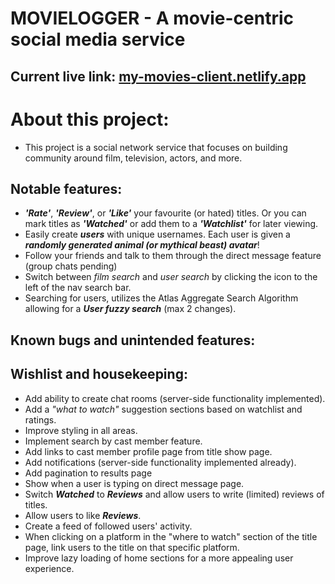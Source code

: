 # MOVIELOGGER - A movie-centric social media service

## Current live link: [my-movies-client.netlify.app](https://my-movies-client.netlify.app)

# About this project:
- This project is a social network service that focuses on building community around film, television, actors, and more. 


## Notable features: 
- ***'Rate'***, ***'Review'***, or ***'Like'*** your favourite (or hated) titles. Or you can mark titles as ***'Watched'*** or add them to a ***'Watchlist'*** for later viewing. 
- Easily create ***users*** with unique usernames. Each user is given a ***randomly generated animal (or mythical beast) avatar***! 
- Follow your friends and talk to them through the direct message feature (group chats pending)
- Switch between *film search* and *user search* by clicking the icon to the left of the nav search bar. 
- Searching for users, utilizes the Atlas Aggregate Search Algorithm allowing for a ***User fuzzy search*** (max 2 changes).  

## Known bugs and unintended features: 


## Wishlist and housekeeping: 
- Add ability to create chat rooms (server-side functionality implemented).
- Add a *"what to watch"* suggestion sections based on watchlist and ratings. 
- Improve styling in all areas. 
- Implement search by cast member feature.
- Add links to cast member profile page from title show page.
- Add notifications (server-side functionality implemented already). 
- Add pagination to results page
- Show when a user is typing on direct message page. 
- Switch ***Watched*** to ***Reviews*** and allow users to write (limited) reviews of titles. 
- Allow users to like ***Reviews***. 
- Create a feed of followed users' activity. 
- When clicking on a platform in the "where to watch" section of the title page, link users to the title on that specific platform.
- Improve lazy loading of home sections for a more appealing user experience. 